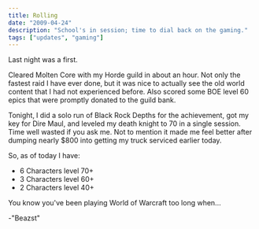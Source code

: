 ```yaml
---
title: Rolling
date: "2009-04-24"
description: "School's in session; time to dial back on the gaming."
tags: ["updates", "gaming"]
---
```


Last night was a first.

Cleared Molten Core with my Horde guild in about an hour. Not only the fastest raid I have ever done‚ but it was nice to actually see the old world content that I had not experienced before. Also scored some BOE level 60 epics that were promptly donated to the guild bank.

Tonight‚ I did a solo run of Black Rock Depths for the achievement, got my key for Dire Maul, and leveled my death knight to 70 in a single session. Time well wasted if you ask me. Not to mention it made me feel better after dumping nearly $800 into getting my truck serviced earlier today.

So‚ as of today I have:

- 6 Characters level 70+
- 3 Characters level 60+
- 2 Characters level 40+

You know you've been playing World of Warcraft too long when...

-"Beazst"
